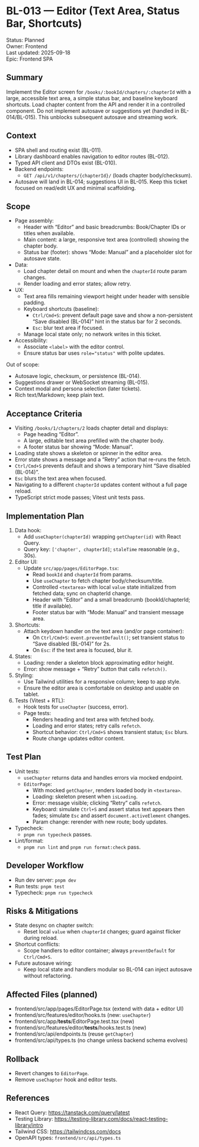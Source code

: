 # BL-013 — Editor (Text Area, Status Bar, Shortcuts)

Status: Planned  
Owner: Frontend  
Last updated: 2025-09-18  
Epic: Frontend SPA

## Summary
Implement the Editor screen for `/books/:bookId/chapters/:chapterId` with a large, accessible text area, a simple status bar, and baseline keyboard shortcuts. Load chapter content from the API and render it in a controlled component. Do not implement autosave or suggestions yet (handled in BL-014/BL-015). This unblocks subsequent autosave and streaming work.

## Context
- SPA shell and routing exist (BL-011).
- Library dashboard enables navigation to editor routes (BL-012).
- Typed API client and DTOs exist (BL-010).
- Backend endpoints:
  - `GET /api/v1/chapters/{chapterId}/` (loads chapter body/checksum).
- Autosave will land in BL-014; suggestions UI in BL-015. Keep this ticket focused on read/edit UX and minimal scaffolding.

## Scope
- Page assembly:
  - Header with “Editor” and basic breadcrumbs: Book/Chapter IDs or titles when available.
  - Main content: a large, responsive text area (controlled) showing the chapter body.
  - Status bar (footer): shows “Mode: Manual” and a placeholder slot for autosave state.
- Data:
  - Load chapter detail on mount and when the `chapterId` route param changes.
  - Render loading and error states; allow retry.
- UX:
  - Text area fills remaining viewport height under header with sensible padding.
  - Keyboard shortcuts (baseline):
    - `Ctrl/Cmd+S`: prevent default page save and show a non-persistent “Save disabled (BL-014)” hint in the status bar for 2 seconds.
    - `Esc`: blur text area if focused.
  - Manage local state only; no network writes in this ticket.
- Accessibility:
  - Associate `<label>` with the editor control.
  - Ensure status bar uses `role="status"` with polite updates.

Out of scope:
- Autosave logic, checksum, or persistence (BL-014).
- Suggestions drawer or WebSocket streaming (BL-015).
- Context modal and persona selection (later tickets).
- Rich text/Markdown; keep plain text.

## Acceptance Criteria
- Visiting `/books/1/chapters/2` loads chapter detail and displays:
  - Page heading “Editor”.
  - A large, editable text area prefilled with the chapter body.
  - A footer status bar showing “Mode: Manual”.
- Loading state shows a skeleton or spinner in the editor area.
- Error state shows a message and a “Retry” action that re-runs the fetch.
- `Ctrl/Cmd+S` prevents default and shows a temporary hint “Save disabled (BL-014)”.
- `Esc` blurs the text area when focused.
- Navigating to a different `chapterId` updates content without a full page reload.
- TypeScript strict mode passes; Vitest unit tests pass.

## Implementation Plan
1. Data hook:
   - Add `useChapter(chapterId)` wrapping `getChapter(id)` with React Query.
   - Query key: `['chapter', chapterId]`; `staleTime` reasonable (e.g., 30s).
2. Editor UI:
   - Update `src/app/pages/EditorPage.tsx`:
     - Read `bookId` and `chapterId` from params.
     - Use `useChapter` to fetch chapter body/checksum/title.
     - Controlled `<textarea>` with local `value` state initialized from fetched data; sync on chapterId change.
     - Header with “Editor” and a small breadcrumb (bookId/chapterId; title if available).
     - Footer status bar with “Mode: Manual” and transient message area.
3. Shortcuts:
   - Attach keydown handler on the text area (and/or page container):
     - On `Ctrl/Cmd+S`: `event.preventDefault()`; set transient status to “Save disabled (BL-014)” for 2s.
     - On `Esc`: if the text area is focused, blur it.
4. States:
   - Loading: render a skeleton block approximating editor height.
   - Error: show message + “Retry” button that calls `refetch()`.
5. Styling:
   - Use Tailwind utilities for a responsive column; keep to app style.
   - Ensure the editor area is comfortable on desktop and usable on tablet.
6. Tests (Vitest + RTL):
   - Hook tests for `useChapter` (success, error).
   - Page tests:
     - Renders heading and text area with fetched body.
     - Loading and error states; retry calls `refetch`.
     - Shortcut behavior: `Ctrl/Cmd+S` shows transient status; `Esc` blurs.
     - Route change updates editor content.

## Test Plan
- Unit tests:
  - `useChapter` returns data and handles errors via mocked endpoint.
  - `EditorPage`:
    - With mocked `getChapter`, renders loaded body in `<textarea>`.
    - Loading: skeleton present when `isLoading`.
    - Error: message visible; clicking “Retry” calls `refetch`.
    - Keyboard: simulate `Ctrl+S` and assert status text appears then fades; simulate `Esc` and assert `document.activeElement` changes.
    - Param change: rerender with new route; body updates.
- Typecheck:
  - `pnpm run typecheck` passes.
- Lint/format:
  - `pnpm run lint` and `pnpm run format:check` pass.

## Developer Workflow
- Run dev server: `pnpm dev`
- Run tests: `pnpm test`
- Typecheck: `pnpm run typecheck`

## Risks & Mitigations
- State desync on chapter switch:
  - Reset local `value` when `chapterId` changes; guard against flicker during reload.
- Shortcut conflicts:
  - Scope handlers to editor container; always `preventDefault` for `Ctrl/Cmd+S`.
- Future autosave wiring:
  - Keep local state and handlers modular so BL-014 can inject autosave without refactoring.

## Affected Files (planned)
- frontend/src/app/pages/EditorPage.tsx (extend with data + editor UI)
- frontend/src/features/editor/hooks.ts (new: `useChapter`)
- frontend/src/app/__tests__/EditorPage.test.tsx (new)
- frontend/src/features/editor/__tests__/hooks.test.ts (new)
- frontend/src/api/endpoints.ts (reuse `getChapter`)
- frontend/src/api/types.ts (no change unless backend schema evolves)

## Rollback
- Revert changes to `EditorPage`.
- Remove `useChapter` hook and editor tests.

## References
- React Query: https://tanstack.com/query/latest
- Testing Library: https://testing-library.com/docs/react-testing-library/intro
- Tailwind CSS: https://tailwindcss.com/docs
- OpenAPI types: `frontend/src/api/types.ts`

